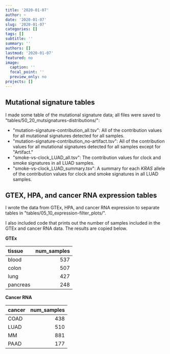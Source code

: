 ```yaml
---
title: '2020-01-07'
author: ~
date: '2020-01-07'
slug: '2020-01-07'
categories: []
tags: []
subtitle: ''
summary: ''
authors: []
lastmod: '2020-01-07'
featured: no
image:
  caption: ''
  focal_point: ''
  preview_only: no
projects: []
---
```


## Mutational signature tables

I made some table of the mutational signature data; all files were saved to "tables/50_20_mutsignatures-distributions/":

* "mutation-signature-contribution_all.tsv": All of the contribution values for all mutational signatures detected for all samples.
* "mutation-signature-contribution_no-artifact.tsv": All of the contribution values for all mutational signatures detected for all samples except for "Artifact."
* "smoke-vs-clock_LUAD_all.tsv": The contribution values for clock and smoke signatures in all LUAD samples.
* "smoke-vs-clock_LUAD_summary.tsv": A summary for each *KRAS* allele of the contribution values for clock and smoke signatures in all LUAD samples.

## GTEX, HPA, and cancer RNA expression tables

I wrote the data from GTEx, HPA, and cancer RNA expression to separate tables in "tables/05_10_expression-filter_plots/".

I also included code that prints out the number of samples included in the GTEx and cancer RNA data.
The results are copied below.

**GTEx**

|tissue   | num_samples|
|:--------|-----------:|
|blood    |         537|
|colon    |         507|
|lung     |         427|
|pancreas |         248|


**Cancer RNA**

|cancer | num_samples|
|:------|-----------:|
|COAD   |         438|
|LUAD   |         510|
|MM     |         881|
|PAAD   |         177|